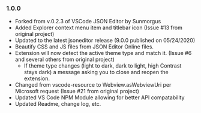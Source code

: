 ### 1.0.0

- Forked from v.0.2.3 of VSCode JSON Editor by Sunmorgus
- Added Explorer context menu item and titlebar icon (Issue #13 from original project)
- Updated to the latest jsoneditor release (9.0.0 published on 05/24/2020)
- Beautify CSS and JS files from JSON Editor Online files.
- Extension will now detect the active theme type and match it. (Issue #6 and several others from original project)
    - If theme type changes (light to dark, dark to light, high Contrast stays dark) a message asking you to
        close and reopen the extension.
- Changed from vscode-resource to Webview.asWebviewUri per Microsoft request (Issue #21 from original project)
- Updated VS Code NPM Module allowing for better API compatability
- Updated Readme, change log, etc.
